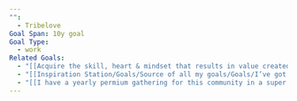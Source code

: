 ```yaml
---
"":
  - Tribelove
Goal Span: 10y goal
Goal Type:
  - work
Related Goals:
  - "[[Acquire the skill, heart & mindset that results in value created for a billion+ people]]"
  - "[[Inspiration Station/Goals/Source of all my goals/Goals/I’ve got 10 000 individual people who interact monthly with the ideas I put out - either through a podcast, newsletter or whatever other media ideas I will disburse them\\|I’ve got 10 000 individual people who interact monthly with the ideas I put out - either through a podcast, newsletter or whatever other media ideas I will disburse them]]"
  - "[[I have a yearly permium gathering for this community in a super high-end setting where I get to meet & connect with the top of my audience]]"
---
```

